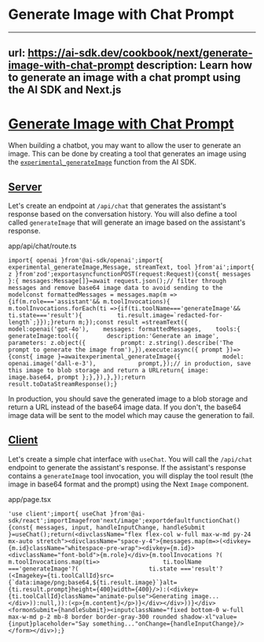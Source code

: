 # Generate Image with Chat Prompt


---
url: https://ai-sdk.dev/cookbook/next/generate-image-with-chat-prompt
description: Learn how to generate an image with a chat prompt using the AI SDK and Next.js
---


# [Generate Image with Chat Prompt](#generate-image-with-chat-prompt)


When building a chatbot, you may want to allow the user to generate an image. This can be done by creating a tool that generates an image using the [`experimental_generateImage`](/docs/reference/ai-sdk-core/generate-image#generateimage) function from the AI SDK.


## [Server](#server)


Let's create an endpoint at `/api/chat` that generates the assistant's response based on the conversation history. You will also define a tool called `generateImage` that will generate an image based on the assistant's response.

app/api/chat/route.ts

```
import{ openai }from'@ai-sdk/openai';import{ experimental_generateImage,Message, streamText, tool }from'ai';import{ z }from'zod';exportasyncfunctionPOST(request:Request){const{ messages }:{ messages:Message[]}=await request.json();// filter through messages and remove base64 image data to avoid sending to the modelconst formattedMessages = messages.map(m =>{if(m.role==='assistant'&& m.toolInvocations){      m.toolInvocations.forEach(ti =>{if(ti.toolName==='generateImage'&& ti.state==='result'){          ti.result.image=`redacted-for-length`;}});}return m;});const result =streamText({    model:openai('gpt-4o'),    messages: formattedMessages,    tools:{      generateImage:tool({        description:'Generate an image',        parameters: z.object({          prompt: z.string().describe('The prompt to generate the image from'),}),execute:async({ prompt })=>{const{ image }=awaitexperimental_generateImage({            model: openai.image('dall-e-3'),            prompt,});// in production, save this image to blob storage and return a URLreturn{ image: image.base64, prompt };},}),},});return result.toDataStreamResponse();}
```

In production, you should save the generated image to a blob storage and return a URL instead of the base64 image data. If you don't, the base64 image data will be sent to the model which may cause the generation to fail.


## [Client](#client)


Let's create a simple chat interface with `useChat`. You will call the `/api/chat` endpoint to generate the assistant's response. If the assistant's response contains a `generateImage` tool invocation, you will display the tool result (the image in base64 format and the prompt) using the Next `Image` component.

app/page.tsx

```
'use client';import{ useChat }from'@ai-sdk/react';importImagefrom'next/image';exportdefaultfunctionChat(){const{ messages, input, handleInputChange, handleSubmit }=useChat();return(<divclassName="flex flex-col w-full max-w-md py-24 mx-auto stretch"><divclassName="space-y-4">{messages.map(m=>(<divkey={m.id}className="whitespace-pre-wrap"><divkey={m.id}><divclassName="font-bold">{m.role}</div>{m.toolInvocations ?(                m.toolInvocations.map(ti=>                  ti.toolName ==='generateImage'?(                    ti.state ==='result'?(<Imagekey={ti.toolCallId}src={`data:image/png;base64,${ti.result.image}`}alt={ti.result.prompt}height={400}width={400}/>):(<divkey={ti.toolCallId}className="animate-pulse">Generating image...</div>)):null,)):(<p>{m.content}</p>)}</div></div>))}</div><formonSubmit={handleSubmit}><inputclassName="fixed bottom-0 w-full max-w-md p-2 mb-8 border border-gray-300 rounded shadow-xl"value={input}placeholder="Say something..."onChange={handleInputChange}/></form></div>);}
```
